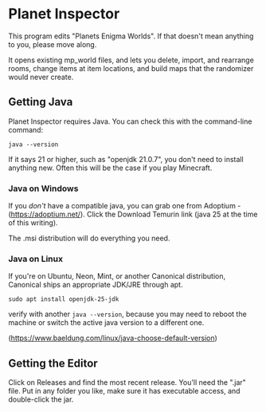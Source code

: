 # Planet Inspector

This program edits "Planets Enigma Worlds". If that doesn't mean anything to you, please move along.


It opens existing mp_world files, and lets you delete, import, and rearrange rooms, change items at item locations, and build maps that the randomizer would never create.


## Getting Java

Planet Inspector requires Java. You can check this with the command-line command:

```
java --version
```

If it says 21 or higher, such as "openjdk 21.0.7", you don't need to install anything new. Often this will be the case if you play Minecraft.


### Java on Windows

If you *don't* have a compatible java, you can grab one from Adoptium - (https://adoptium.net/). Click the Download Temurin link (java 25 at the time of this writing).

The .msi distribution will do everything you need.


### Java on Linux

If you're on Ubuntu, Neon, Mint, or another Canonical distribution, Canonical ships an appropriate JDK/JRE through apt.

```
sudo apt install openjdk-25-jdk
```

verify with another `java --version`, because you may need to reboot the machine or switch the active java version to a different one.

(https://www.baeldung.com/linux/java-choose-default-version)


## Getting the Editor

Click on Releases and find the most recent release. You'll need the ".jar" file. Put in any folder you like, make sure it has executable access, and double-click the jar.

